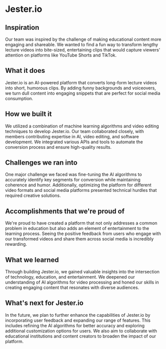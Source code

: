# Jester.io

## Inspiration
Our team was inspired by the challenge of making educational content more engaging and shareable. We wanted to find a fun way to transform lengthy lecture videos into bite-sized, entertaining clips that would capture viewers' attention on platforms like YouTube Shorts and TikTok.

## What it does
Jester.io is an AI-powered platform that converts long-form lecture videos into short, humorous clips. By adding funny backgrounds and voiceovers, we turn dull content into engaging snippets that are perfect for social media consumption. 

## How we built it
We utilized a combination of machine learning algorithms and video editing techniques to develop Jester.io. Our team collaborated closely, with members contributing expertise in AI, video editing, and software development. We integrated various APIs and tools to automate the conversion process and ensure high-quality results.

## Challenges we ran into
One major challenge we faced was fine-tuning the AI algorithms to accurately identify key segments for conversion while maintaining coherence and humor. Additionally, optimizing the platform for different video formats and social media platforms presented technical hurdles that required creative solutions.

## Accomplishments that we're proud of
We're proud to have created a platform that not only addresses a common problem in education but also adds an element of entertainment to the learning process. Seeing the positive feedback from users who engage with our transformed videos and share them across social media is incredibly rewarding.

## What we learned
Through building Jester.io, we gained valuable insights into the intersection of technology, education, and entertainment. We deepened our understanding of AI algorithms for video processing and honed our skills in creating engaging content that resonates with diverse audiences.

## What's next for Jester.io
In the future, we plan to further enhance the capabilities of Jester.io by incorporating user feedback and expanding our range of features. This includes refining the AI algorithms for better accuracy and exploring additional customization options for users. We also aim to collaborate with educational institutions and content creators to broaden the impact of our platform.

